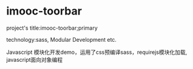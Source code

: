 # imooc-toorbar

project's title:imooc-toorbar;primary 


technology:sass, Modular Development etc.

Javascript 模块化开发demo，运用了css预编译sass，requirejs模块化加载, javascript面向对象编程
